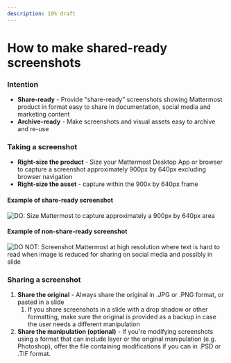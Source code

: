 ```yaml
---
description: 10% draft
---
```


# How to make shared-ready screenshots

### Intention

* **Share-ready** - Provide "share-ready" screenshots showing Mattermost product in format easy to share in documentation, social media and marketing content 
* **Archive-ready** - Make screenshots and visual assets easy to archive and re-use 

### Taking a screenshot

* **Right-size the product** - Size your Mattermost Desktop App or browser to capture a screenshot approximately 900px by 640px excluding browser navigation 
* **Right-size the asset** - capture within the 900x by 640px frame

#### Example of share-ready screenshot

![DO: Size Mattermost to capture approximately a 900px by 640px area](../../../.gitbook/assets/image%20%283%29.png)

#### Example of non-share-ready screenshot

![DO NOT: Screenshot Mattermost at high resolution where text is hard to read when image is reduced for sharing on social media and possibly in slide ](../../../.gitbook/assets/image%20%285%29.png)

### Sharing a screenshot

1. **Share the original** - Always share the original in .JPG or .PNG format, or pasted in a slide 
   1. If you share screenshots in a slide with a drop shadow or other formatting, make sure the original is provided as a backup in case the user needs a different manipulation 
2. **Share the manipulation \(optional\)** - If you're modifying screenshots using a format that can include layer or the original manipulation \(e.g. Photoshop\), offer the file containing modifications if you can in .PSD or .TIF format. 

